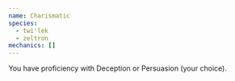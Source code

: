 ```yaml
---
name: Charismatic
species:
  - twi'lek
  - zeltron
mechanics: []
---
```

You have proficiency with Deception or Persuasion (your choice).
